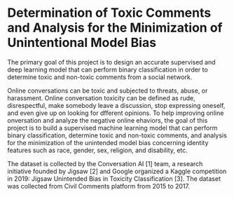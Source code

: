 # Determination of Toxic Comments and Analysis for the Minimization of Unintentional Model Bias
The primary goal of this project is to design an accurate supervised and deep learning model that can perform binary classification in order to determine toxic and non-toxic comments from a social network.

Online conversations can be toxic and subjected to threats, abuse, or harassment. Online conversation toxicity can be defined as rude, disrespectful, make somebody leave a discussion, stop expressing oneself, and even give up on looking for dfferent opinions. To help improving online onversation and analyze the negative online ehaviors, the goal of this project is to build a supervised machine learning model that can perform binary classification, determine toxic and non-toxic comments, and analysis for the minimization of the unintended model bias concerning identity features such as race, gender, sex, religion, and disability, etc.

The dataset is collected by the Conversation AI [1] team, a research initiative founded by Jigsaw [2] and Google organized a Kaggle competition in 2019: Jigsaw Unintended Bias in Toxicity Classification [3]. The dataset was collected from Civil Comments platform from 2015 to 2017.
